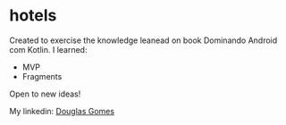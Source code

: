 # hotels

Created to exercise the knowledge leanead on book Dominando Android com Kotlin. I learned:

- MVP
- Fragments

Open to new ideas!

My linkedin: [Douglas Gomes](https://www.linkedin.com/in/douglasgomesdepaula/)
